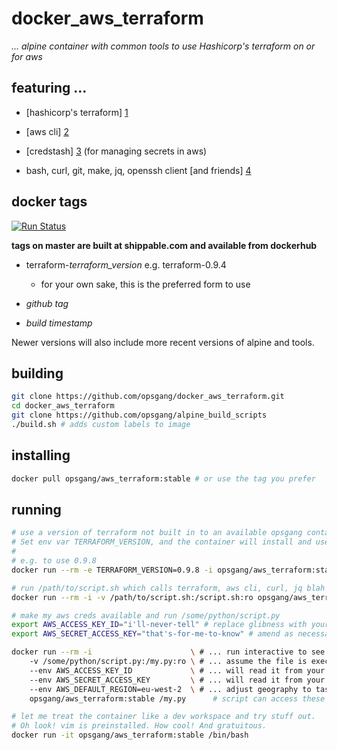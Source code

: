 [1]: https://www.terraform.io/ "Hashicorp terraform"
[2]: http://docs.aws.amazon.com/cli/latest/reference "use aws apis from cmd line"
[3]: https://github.com/fugue/credstash "credstash - store and retrieve secrets in aws"
[4]: https://github.com/opsgang/alpine_build_scripts/blob/master/install_essentials.sh "common GNU tools useful for automation"
# docker\_aws\_terraform

_... alpine container with common tools to use Hashicorp's terraform on or for aws_

## featuring ...

* [hashicorp's terraform] [1]

* [aws cli] [2]

* [credstash] [3] (for managing secrets in aws)

* bash, curl, git, make, jq, openssh client [and friends] [4]

## docker tags

[![Run Status](https://api.shippable.com/projects/589913a86ee43c0f00b47cb6/badge?branch=master)](https://app.shippable.com/projects/589913a86ee43c0f00b47cb6)

**tags on master are built at shippable.com and available from dockerhub**

* terraform-_terraform\_version_ e.g. terraform-0.9.4
    - for your own sake, this is the preferred form to use

* _github tag_

* _build timestamp_ 

Newer versions will also include more recent versions of alpine and tools.

## building

```bash
git clone https://github.com/opsgang/docker_aws_terraform.git
cd docker_aws_terraform
git clone https://github.com/opsgang/alpine_build_scripts
./build.sh # adds custom labels to image
```

## installing

```bash
docker pull opsgang/aws_terraform:stable # or use the tag you prefer
```

## running

```bash
# use a version of terraform not built in to an available opsgang container
# Set env var TERRAFORM_VERSION, and the container will install and use this version.
#
# e.g. to use 0.9.8
docker run --rm -e TERRAFORM_VERSION=0.9.8 -i opsgang/aws_terraform:stable <some cmds to run>
```

```bash
# run /path/to/script.sh which calls terraform, aws cli, curl, jq blah ...
docker run --rm -i -v /path/to/script.sh:/script.sh:ro opsgang/aws_terraform:stable /script.sh
```

```bash
# make my aws creds available and run /some/python/script.py
export AWS_ACCESS_KEY_ID="i'll-never-tell" # replace glibness with your access key
export AWS_SECRET_ACCESS_KEY="that's-for-me-to-know" # amend as necessary

docker run --rm -i                      \ # ... run interactive to see stdout / stderr
    -v /some/python/script.py:/my.py:ro \ # ... assume the file is executable
    --env AWS_ACCESS_KEY_ID             \ # ... will read it from your env
    --env AWS_SECRET_ACCESS_KEY         \ # ... will read it from your env
    --env AWS_DEFAULT_REGION=eu-west-2  \ # ... adjust geography to taste
    opsgang/aws_terraform:stable /my.py      # script can access these env vars
```

```bash
# let me treat the container like a dev workspace and try stuff out.
# Oh look! vim is preinstalled. How cool! And gratuitous.
docker run -it opsgang/aws_terraform:stable /bin/bash
```
